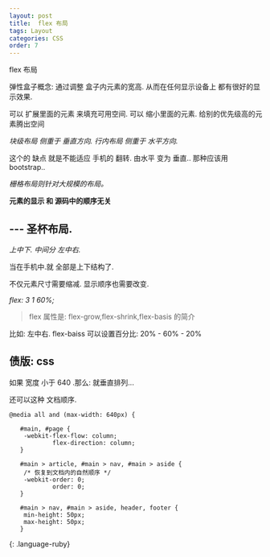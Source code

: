 ```yaml
---
layout: post
title:  flex 布局
tags: Layout
categories: CSS
order: 7
---
```

flex 布局


弹性盒子概念:
通过调整 盒子内元素的宽高.
从而在任何显示设备上 都有很好的显示效果.

可以 扩展里面的元素 来填充可用空间.
可以 缩小里面的元素. 给别的优先级高的元素腾出空间



*块级布局 侧重于 垂直方向.*
*行内布局 侧重于 水平方向.*



这个的 缺点 就是不能适应 手机的 翻转.
由水平 变为 垂直..
那种应该用 bootstrap..

*栅格布局则针对大规模的布局。*



**元素的显示 和 源码中的顺序无关**





## --- 圣杯布局.
*上中下. 中间分 左中右.*


当在手机中.就 全部是上下结构了. 


不仅元素尺寸需要缩减. 
显示顺序也需要改变.




*flex: 3 1 60%;*

> flex 属性是: flex-grow,flex-shrink,flex-basis 的简介


比如: 左中右.
flex-baiss 可以设置百分比:
20% - 60% - 20% 



## 债版: css

如果 宽度 小于 640 .那么:
就垂直排列...

还可以这种 文档顺序.
~~~
@media all and (max-width: 640px) {
  
   #main, #page {
    -webkit-flex-flow: column;
            flex-direction: column;
   }

   #main > article, #main > nav, #main > aside {
    /* 恢复到文档内的自然顺序 */
    -webkit-order: 0;
            order: 0;
   }
  
   #main > nav, #main > aside, header, footer {
    min-height: 50px;
    max-height: 50px;
   }
~~~
{: .language-ruby}

































